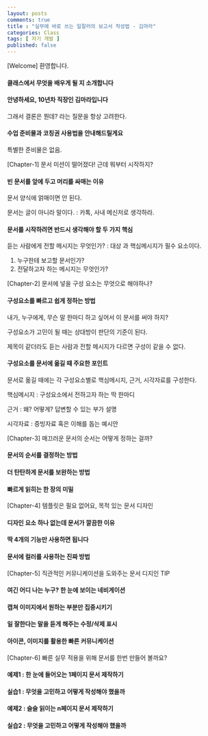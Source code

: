 ```yaml
---
layout: posts
comments: true
title : "실무에 바로 쓰는 일잘러의 보고서 작성법 - 김마라"
categories: Class
tags: [ 자기 개발 ]
published: false
---
```


[Welcome] 환영합니다.

#### 클래스에서 무엇을 배우게 될 지 소개합니다

#### 안녕하세요, 10년차 직장인 김마라입니다

그래서 결론은 뭔데? 라는 질문을 항상 고려한다.

#### 수업 준비물과 코칭권 사용법을 안내해드릴게요

특별한 준비물은 없음.

[Chapter-1] 문서 미션이 떨어졌다! 근데 뭐부터 시작하지?

#### 빈 문서를 앞에 두고 머리를 싸매는 이유

문서 양식에 얽매이면 안 된다.

문서는 글이 아니라 말이다.
 : 카톡, 사내 메신저로 생각하라.

#### 문서를 시작하려면 반드시 생각해야 할 두 가지 핵심

듣는 사람에게 전할 메시지는 무엇인가?
 : 대상 과 핵심메시지가 필수 요소이다.

1. 누구한테 보고할 문서인가?
2. 전달하고자 하는 메시지는 무엇인가?

[Chapter-2] 문서에 넣을 구성 요소는 무엇으로 해야하나?

#### 구성요소를 빠르고 쉽게 정하는 방법

내가, 누구에게, 무슨 말 한마디 하고 싶어서 이 문서를 써야 하지?

구성요소가 고민이 될 때는 상대방이 판단의 기준이 된다.

제목이 같더라도 듣는 사람과 전할 메시지가 다르면 구성이 같을 수 없다.

#### 구성요소를 문서에 옮길 때 주요한 포인트

문서로 옮길 때에는 각 구성요소별로 핵심메시지, 근거, 시각자료를 구성한다.

핵심메시지
 : 구성요소에서 전하고자 하는 딱 한마디

근거
 : 왜? 어떻게? 답변할 수 있는 부가 설명

시각자료
 : 증빙자료 혹은 이해를 돕는 예시안

[Chapter-3] 매끄러운 문서의 순서는 어떻게 정하는 걸까?

#### 문서의 순서를 결정하는 방법

#### 더 탄탄하게 문서를 보완하는 방법

#### 빠르게 읽히는 한 장의 미밀

[Chapter-4] 템플릿은 필요 없어요, 목적 있는 문서 디자인

#### 디자인 요소 하나 없는데 문서가 깔끔한 이유

#### 딱 4개의 기능만 사용하면 됩니다

#### 문서에 컬러를 사용하는 진짜 방법

[Chapter-5] 직관적인 커뮤니케이션을 도와주는 문서 디지인 TIP

#### 여긴 어디 나는 누구? 한 눈에 보이는 네비게이션

#### 캡쳐 이미지에서 원하는 부분만 집중시키기

#### 일 잘한다는 말을 듣게 해주는 수정/삭제 표시

#### 아이콘, 이미지를 활용한 빠른 커뮤니케이션

[Chapter-6] 빠른 실무 적용을 위해 문서를 한번 만들어 볼까요?

#### 예제1 : 한 눈에 들어오는 1페이지 문서 제작하기

#### 실습1 : 무엇을 고민하고 어떻게 작성해야 했을까

#### 예제2 : 슬슬 읽이는 n페이지 문서 제작하기

#### 실습2 : 무엇을 고민하고 어떻게 작성해야 했을까
